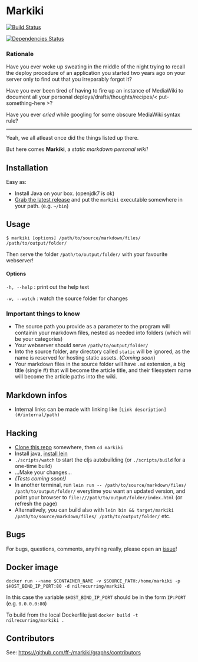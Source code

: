 # Markiki

[![Build Status](https://travis-ci.org/ff-/markiki.svg?branch=master)](https://travis-ci.org/ff-/markiki)

[![Dependencies Status](http://jarkeeper.com/ff-/markiki/status.svg)](http://jarkeeper.com/ff-/markiki)

### Rationale

Have you ever woke up sweating in the middle of the night trying to recall the deploy procedure of an application you started two years ago on your server only to find out that you irreparably forgot it?

Have you ever been tired of having to fire up an instance of MediaWiki to document all your personal deploys/drafts/thoughts/recipes/< put-something-here >?

Have you ever *cried* while googling for some obscure MediaWiki syntax rule?

<hr>

Yeah, we all atleast once did the things listed up there.

But here comes **Markiki**, a *static markdown personal wiki!*


## Installation

Easy as:
- Install Java on your box. (openjdk7 is ok)
- [Grab the latest release](https://github.com/ff-/markiki/releases/latest) and put the `markiki` executable somewhere in your path. (e.g. `~/bin`)


## Usage

`$ markiki [options] /path/to/source/markdown/files/ /path/to/output/folder/`

Then serve the folder `/path/to/output/folder/` with your favourite webserver!

#### Options

`-h, --help` : print out the help text

`-w, --watch` : watch the source folder for changes

### Important things to know

- The source path you provide as a parameter to the program will containin your markdown files, nested as needed into folders (which will be your categories)
- Your webserver should serve `/path/to/output/folder/`
- Into the source folder, any directory called `static` will be ignored, as the name is reserved for hosting static assets. (*Coming soon*)
- Your markdown files in the source folder will have `.md` extension, a big title (single #) that will become the article title, and their filesystem name will become the article paths into the wiki.

## Markdown infos

- Internal links can be made with linking like `[Link description](#/internal/path)`

## Hacking

- [Clone this repo](https://github.com/ff-/markiki) somewhere, then `cd markiki`
- Install java, [install lein](http://leiningen.org/#install)
- `./scripts/watch` to start the cljs autobuilding (or `./scripts/build` for a one-time build)
- ...Make your changes...
- *(Tests coming soon!)*
- In another terminal, run `lein run -- /path/to/source/markdown/files/ /path/to/output/folder/` everytime you want an updated version, and point your browser to `file:///path/to/output/folder/index.html` (or refresh the page)
- Alternatively, you can build also with `lein bin && target/markiki /path/to/source/markdown/files/ /path/to/output/folder/` etc.

## Bugs

For bugs, questions, comments, anything really, please open an [issue](https://github.com/ff-/markiki/issues)!

## Docker image

`docker run --name $CONTAINER_NAME -v $SOURCE_PATH:/home/markiki -p $HOST_BIND_IP_PORT:80 -d nilrecurring/markiki`


In this case the variable `$HOST_BIND_IP_PORT` should be in the form `IP:PORT` (e.g. `0.0.0.0:80`)

To build from the local Dockerfile just `docker build -t nilrecurring/markiki .`


## Contributors

See: https://github.com/ff-/markiki/graphs/contributors

